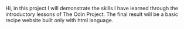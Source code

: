 Hi, in this project I will demonstrate the skills I have learned through the introductory lessons of The Odin Project. The final result will be a basic recipe website built only with html language.